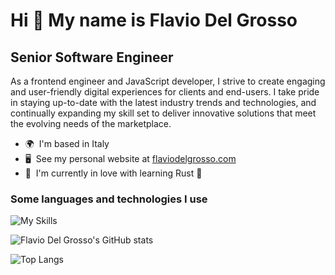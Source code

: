 Hi 👋 My name is Flavio Del Grosso 
==================================  
Senior Software Engineer
------------------------  
As a frontend engineer and JavaScript developer, I strive to create engaging and user-friendly digital experiences for clients and end-users. I take pride in staying up-to-date with the latest industry trends and technologies, and continually expanding my skill set to deliver innovative solutions that meet the evolving needs of the marketplace.  

* 🌍  I'm based in Italy
* 🖥️  See my personal website at [flaviodelgrosso.com](http://flaviodelgrosso.com)
* 🧠  I'm currently in love with learning Rust 🦀

### Some languages and technologies I use

![My Skills](https://skillicons.dev/icons?i=js,ts,html,css,react,redux,angular,nodejs,express,babel,bash,bootstrap,bun,docker,electron,git,github,githubactions,gitlab,java,jest,jquery,linux,materialui,mongodb,mysql,nextjs,reactivex,rust,sass,spring,tailwind,tauri,aws,gcp,firebase,vercel,vite,vitest,webpack,npm,pnpm&theme=light)

![Flavio Del Grosso's GitHub stats](https://github-readme-stats.vercel.app/api?username=flaviodelgrosso&show_icons=true&theme=dracula&icon=github&hide=issues,contribs&hide_rank=true)

![Top Langs](https://github-readme-stats.vercel.app/api/top-langs/?username=flaviodelgrosso&size_weight=0.5&count_weight=0.5&hide=dockerfile,ejs,css,scss,html,handlebars,procfile&layout=compact&langs_count=6&theme=dracula)
